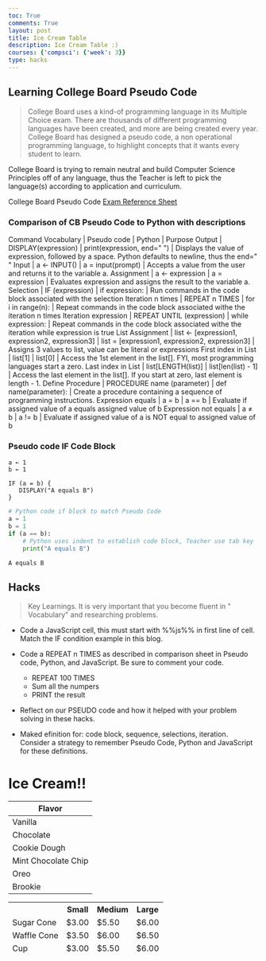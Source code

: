 ```yaml
---
toc: True
comments: True
layout: post
title: Ice Cream Table 
description: Ice Cream Table :)
courses: {'compsci': {'week': 3}}
type: hacks
---
```


## Learning College Board Pseudo Code
> College Board uses a kind-of programming language in its Multiple Choice exam. There are thousands of different programming languages have been created, and more are being created every year.  College Board has designed a pseudo code, a non operational programming language, to highlight concepts that it wants every student to learn.

College Board is trying to remain neutral and build Computer Science Principles off of any language, thus the Teacher is left to pick the language(s) according to application and curriculum. 

College Board Pseudo Code [Exam Reference Sheet](https://apcentral.collegeboard.org/media/pdf/ap-computer-science-principles-exam-reference-sheet.pdf)


### Comparison of CB Pseudo Code to Python with descriptions

Command Vocabulary | Pseudo code         | Python                 | Purpose
Output       | DISPLAY(expression) | print(expression, end=" ") | Displays the value of expression, followed by a space. Python defaults to newline, thus the end=" "
Input        | a ← INPUT()         | a = input(prompt)      | Accepts a value from the user and returns it to the variable a.
Assignment   |	a ← expression	   | a = expression         | Evaluates expression and assigns the result to the variable a.
Selection    | IF (expression)     | if expression:         | Run commands in the code block associated with the selection
Iteration n times     |	REPEAT n TIMES      | for i in range(n): | Repeat commands in the code block associated withe the iteration n times
Iteration expression  | REPEAT UNTIL (expression) |	while expression: |  Repeat commands in the code block associated withe the iteration while expression is true
List Assignment | list ← [expression1, expression2, expression3] | list = [expression1, expression2, expression3] | Assigns 3 values to list, value can be literal or expressions
First index in List     |	list[1] | list[0] | Access the 1st element in the list[].  FYI, most programming languages start a zero.
Last index in List    | list[LENGTH(list)] | list[len(list) - 1] | Access the last element in the list[].  If you start at zero, last element is length - 1.
Define Procedure      | PROCEDURE name (parameter) | def name(parameter): |  Create a procedure containing a sequence of programming instructions.
Expression equals     |	a = b	| a == b  | Evaluate if assigned value of a equals assigned value of b
Expression not equals |	a ≠ b	| a != b  | Evaluate if assigned value of a is NOT equal to assigned value of b

### Pseudo code IF Code Block
```
a ← 1
b ← 1

IF (a = b) {
   DISPLAY("A equals B")
}
```


```python
# Python code if block to match Pseudo Code
a = 1
b = 1
if (a == b):
    # Python uses indent to establish code block, Teacher use tab key
    print("A equals B")
```

    A equals B


## Hacks
> Key Learnings.  It is very important that you become fluent in " Vocabulary" and researching problems.

- Code a JavaScript cell, this must start with %%js%% in first line of cell. Match the IF condition example in this blog.

- Code a REPEAT n TIMES as described in comparison sheet in Pseudo code, Python, and JavaScript.  Be sure to comment your code.
    -  REPEAT 100 TIMES
    -  Sum all the numpers
    -  PRINT the result

- Reflect on our PSEUDO code and how it helped with your problem solving in these hacks.  

- Maked efinition for: code block, sequence, selections, iteration.  Consider a strategy to remember Pseudo Code, Python and JavaScript for these definitions.

<h1>Ice Cream!!</h1>

<body>
    <table class="table">
        <thead>
            <tr>
                <th>Flavor</th>
            </tr>
        </thead>
        <tbody>
            <tr>
                <td>Vanilla</td>
            </tr>
            <tr>
                <td>Chocolate</td>
            </tr>
             <tr>
                <td>Cookie Dough</td>
            </tr>
             <tr>
                <td>Mint Chocolate Chip</td>
            </tr>
             <tr>
                <td>Oreo</td>
            </tr>
             <tr>
                <td>Brookie</td>
            </tr>
        </tbody>
    </table>
</body>

<body>
    <table class ="table">
        <thead>
            <tr>
                <th></th>
                <th>Small</th>
                <th>Medium</th>
                <th>Large</th>
            </tr>
            <tr>
                <td>Sugar Cone</td>
                <td>$3.00</td>
                <td>$5.50</td>
                <td>$6.00</td>
            </tr>
            <tr>
                <td>Waffle Cone</td>
                <td>$3.50</td>
                <td>$6.00</td>
                <td>$6.50</td>
            </tr>
            <tr>
                <td>Cup</td>
                <td>$3.00</td>
                <td>$5.50</td>
                <td>$6.00</td>
            </tr>
        </thead>
    </table>
</body>
